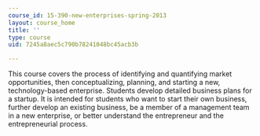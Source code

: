 ```yaml
---
course_id: 15-390-new-enterprises-spring-2013
layout: course_home
title: ''
type: course
uid: 7245a8aec5c790b78241048bc45acb3b

---
```

This course covers the process of identifying and quantifying market opportunities, then conceptualizing, planning, and starting a new, technology-based enterprise. Students develop detailed business plans for a startup. It is intended for students who want to start their own business, further develop an existing business, be a member of a management team in a new enterprise, or better understand the entrepreneur and the entrepreneurial process.
